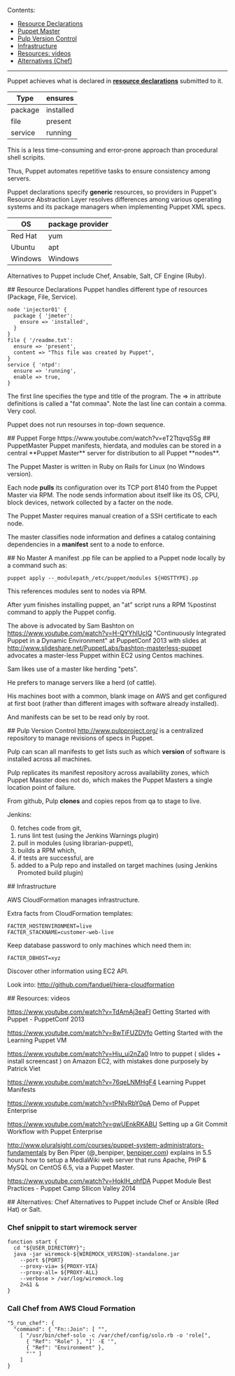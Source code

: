 Contents:

  * <a href="#ResourceDeclarations"> Resource Declarations</a>
  * <a href="#PuppetMaster"> Puppet Master</a>
  * <a href="#Pulp"> Pulp Version Control</a>
  * <a href="#Infrastructure"> Infrastructure</a>
  * <a href="#Videos"> Resources: videos</a>
  * <a href="#Alternatives"> Alternatives (Chef)</a>

<hr />

Puppet achieves what is declared in **<a href="#ResourceDeclarations">resource declarations</a>** submitted to it.

| Type | ensures |
| ---- | ------- |
| package | installed |
| file | present |
| service | running |

This is a less time-consuming and error-prone approach than procedural shell scripits.

Thus, Puppet automates repetitive tasks to ensure consistency among servers.

Puppet declarations specify **generic** resources,
so providers in Puppet's Resource Abstraction Layer resolves differences 
among various operating systems and its package managers 
when implementing Puppet XML specs.

| OS | package provider |
| ---- | ------- |
| Red Hat | yum |
| Ubuntu | apt |
| Windows | Windows |

Alternatives to Puppet include Chef, Ansable, Salt, CF Engine (Ruby).

<a id="ResourceDeclarations">
## Resource Declarations</a>
Puppet handles different type of resources (Package, File, Service).

  ```
  node 'injector01' {
    package { 'jmeter':
      ensure => 'installed',
    }
  }
  file { '/readme.txt':
    ensure => 'present',
    content => "This file was created by Puppet",
  }
  service { 'ntpd':
    ensure => 'running',
    enable => true,
  }
  ```

The first line specifies the type and title of the program.
The => in attribute definitions is called a "fat commaa".
Note the last line can contain a comma. Very cool.

Puppet does not run resourses in top-down sequence.

<a id="PuppetForge">
## Puppet Forge</a>
https://www.youtube.com/watch?v=eT2TtqvqSSg

<a id="PuppetMaster">
## PuppetMaster</a>
Puppet manifests, hierdata, and modules 
can be stored in a central **Puppet Master** server for distribution to all Puppet **nodes**.

The Puppet Master is written in Ruby on Rails for Linux (no Windows version).

Each node **pulls** its configuration over its TCP port 8140 from the Puppet Master via RPM.
The node sends information about itself like its OS, CPU, block devices, network
collected by a facter on the node.

The Puppet Master requires manual creation of a SSH certificate to each node.

The master classifies node information and defines a catalog containing dependencies in a **manifest**
sent to a node to enforce.


<a id="NoMaster"> 
## No Master</a>
A manifest .pp file can be applied to a Puppet node locally by a command such as:

 ```
 puppet apply --_modulepath_/etc/puppet/modules ${HOSTTYPE}.pp
 ```

This references modules sent to nodes via RPM.

After yum finishes installing puppet, an "at" script runs a RPM %postinst command to apply the Puppet config.

The above is advocated by Sam Bashton on https://www.youtube.com/watch?v=H-QYYhIUclQ
"Continuously Integrated Puppet in a Dynamic Environment" at PuppetConf 2013
with slides at http://www.slideshare.net/PuppetLabs/bashton-masterless-puppet
advocates a master-less Puppet within EC2 using Centos machines.

Sam likes use of a master like herding "pets".

He prefers to manage servers like a herd (of cattle).

His machines boot with a common, blank image on AWS and get configured at first boot
(rather than different images with software already installed).

And manifests can be set to be read only by root.


<a id="Pulp"> 
## Pulp Version Control</a>
<a target="_blank" href="http://www.pulpproject.org/">http://www.pulpproject.org/</a>
is a centralized repository to manage revisions of specs in Puppet.

Pulp can scan all manifests to get lists such as which **version** of software is installed across all machines.

Pulp replicates its manifest repository across availability zones, which Puppet Masster does not do,
which makes the Puppet Masters a single location point of failure.

From github, Pulp **clones** and copies repos from qa to stage to live.

Jenkins:

 0. fetches code from git, 
 1. runs lint test (using the Jenkins Warnings plugin)
 2. pull in modules (using librarian-puppet),
 3. builds a RPM which, 
 3. if tests are successful, are 
 4. added to a Pulp repo and installed on target machines (using Jenkins Promoted build plugin)


<a id="Infrastructure">
## Infrastructure</a>

AWS CloudFormation manages infrastructure.

Extra facts from CloudFormation templates:

 ```
 FACTER_HOSTENVIRONMENT=live
 FACTER_STACKNAME=customer-web-live
 ```
 
Keep database password to only machines which need them in:

 ```
 FACTER_DBHOST=xyz
 ```

Discover other information using EC2 API.


Look into:
http://github.com/fanduel/hiera-cloudformation


<a id="Videos">
## Resources: videos</a>

https://www.youtube.com/watch?v=TdAmAj3eaFI
Getting Started with Puppet - PuppetConf 2013

https://www.youtube.com/watch?v=8wTiFUZDVfo
Getting Started with the Learning Puppet VM

https://www.youtube.com/watch?v=Hiu_ui2nZa0
Intro to puppet ( slides + install screencast ) on Amazon EC2, with mistakes done purposely
by Patrick Viet

https://www.youtube.com/watch?v=76qeLNMHgF4
Learning Puppet Manifests

https://www.youtube.com/watch?v=tPNlvRbY0pA
Demo of Puppet Enterprise

https://www.youtube.com/watch?v=gwUEnkRKABU
Setting up a Git Commit Workflow with Puppet Enterprise

http://www.pluralsight.com/courses/puppet-system-administrators-fundamentals
by Ben Piper (@_benpiper, <a target="_blank" href="http://benpiper.com/">benpiper.com</a>)
explains in 5.5 hours how to setup a MediaWiki web server that runs Apache, PHP & MySQL on CentOS 6.5,
via a Puppet Master.

https://www.youtube.com/watch?v=HoklH_ohfDA
Puppet Module Best Practices - Puppet Camp SIlicon Valley 2014



<a id="Alternatives">
## Alternatives: Chef </a>
Alternatives to Puppet include Chef or Ansible (Red Hat) or Salt.


### Chef snippit to start wiremock server

  ```
  function start {
    cd "${USER_DIRECTORY}";
    java -jar wiremock-${WIREMOCK_VERSION}-standalone.jar
      --port ${PORT}
      --proxy-via= ${PROXY-VIA}
      --proxy-all= ${PROXY-ALL}
      --verbose > /var/log/wiremock.log 
      2>&1 &
  }
  ```
  
### Call Chef from AWS Cloud Formation

  ```
  "5_run_chef": {
    "command": { "Fn::Join": [ "", 
      [ "/usr/bin/chef-solo -c /var/chef/config/solo.rb -o 'role[", 
        { "Ref": "Role" }, "]' -E '",
        { "Ref": "Environment" },
        "'" ]
      ]
  }
  ```
